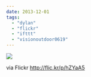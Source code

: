 ```yaml
---
date: 2013-12-01
tags: 
  - "dylan"
  - "flickr"
  - "ifttt"
  - "visionoutdoor0619"
---
```


![](http://farm3.staticflickr.com/2890/11157707084_08cf2820cc.jpg)  

  
  
via Flickr http://flic.kr/p/hZYaA5
